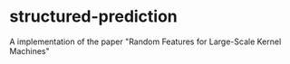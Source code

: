 # structured-prediction
A implementation of the paper "Random Features for Large-Scale Kernel Machines"
